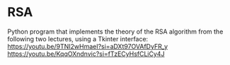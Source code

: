 # RSA
Python program that implements the theory of the RSA algorithm from the following two lectures, using a Tkinter interface:
https://youtu.be/9TNI2wHmaeI?si=aDXt97OVAfDyFR_y
https://youtu.be/KqqOXndnvic?si=fTzECyHsfCLiCy4J
